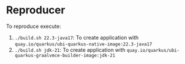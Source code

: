 # Reproducer

To reproduce execute:

1. `./build.sh 22.3-java17`: To create application with `quay.io/quarkus/ubi-quarkus-native-image:22.3-java17` 
2. `./build.sh jdk-21`: To create application with `quay.io/quarkus/ubi-quarkus-graalvmce-builder-image:jdk-21`
